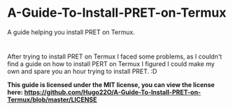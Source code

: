 # A-Guide-To-Install-PRET-on-Termux
A guide helping you install PRET on Termux. 
#
After trying to install PRET on Termux I faced some problems, as I couldn't find a guide on how to install PERT on Termux I figured I could make my own and spare you an hour trying to install PRET. :D 

__This guide is licensed under the MIT license, you can view the license here: https://github.com/Hugo22O/A-Guide-To-Install-PRET-on-Termux/blob/master/LICENSE__

#



